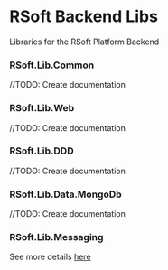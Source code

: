 # RSoft Backend Libs

Libraries for the RSoft Platform Backend

### **RSoft.Lib.Common**
//TODO: Create documentation

### **RSoft.Lib.Web**
//TODO: Create documentation

### **RSoft.Lib.DDD**
//TODO: Create documentation

### **RSoft.Lib.Data.MongoDb**
//TODO: Create documentation

### **RSoft.Lib.Messaging**
See more details [here](../blob/develop/docs/rsoft-lib-messaging.md)
	
